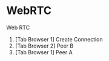 # WebRTC
Web RTC
1. [Tab Browser 1] Create Connection
2. [Tab Browser 2] Peer B
3. [Tab Browser 1] Peer A

